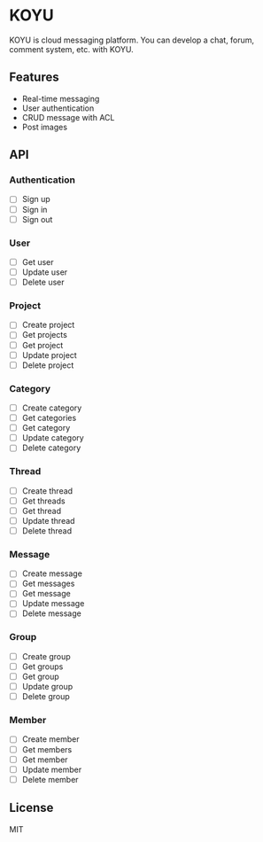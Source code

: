 # KOYU

KOYU is cloud messaging platform. You can develop a chat, forum, comment system, etc. with KOYU.

## Features

- Real-time messaging
- User authentication
- CRUD message with ACL
- Post images

## API

### Authentication

- [ ] Sign up
- [ ] Sign in
- [ ] Sign out

### User

- [ ] Get user
- [ ] Update user
- [ ] Delete user

### Project

- [ ] Create project
- [ ] Get projects
- [ ] Get project
- [ ] Update project
- [ ] Delete project

### Category

- [ ] Create category
- [ ] Get categories
- [ ] Get category
- [ ] Update category
- [ ] Delete category

### Thread

- [ ] Create thread
- [ ] Get threads
- [ ] Get thread
- [ ] Update thread
- [ ] Delete thread

### Message

- [ ] Create message
- [ ] Get messages
- [ ] Get message
- [ ] Update message
- [ ] Delete message

### Group

- [ ] Create group
- [ ] Get groups
- [ ] Get group
- [ ] Update group
- [ ] Delete group

### Member

- [ ] Create member
- [ ] Get members
- [ ] Get member
- [ ] Update member
- [ ] Delete member

## License

MIT
